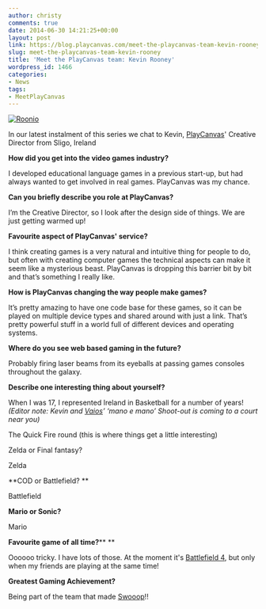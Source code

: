 ```yaml
---
author: christy
comments: true
date: 2014-06-30 14:21:25+00:00
layout: post
link: https://blog.playcanvas.com/meet-the-playcanvas-team-kevin-rooney/
slug: meet-the-playcanvas-team-kevin-rooney
title: 'Meet the PlayCanvas team: Kevin Rooney'
wordpress_id: 1466
categories:
- News
tags:
- MeetPlayCanvas
---
```


[![Roonio](https://blog.playcanvas.com/wp-content/uploads/2014/06/Roonio.jpg)](http://blog.playcanvas.com/wp-content/uploads/2014/06/Roonio.jpg)




In our latest instalment of this series we chat to Kevin, [PlayCanvas](http://playcanvas.com)' Creative Director from Sligo, Ireland


**How did you get into the video games industry?**

I developed educational language games in a previous start-up, but had always wanted to get involved in real games. PlayCanvas was my chance.

**Can you briefly describe you role at PlayCanvas?**

I’m the Creative Director, so I look after the design side of things. We are just getting warmed up!

**Favourite aspect of PlayCanvas' service?**

I think creating games is a very natural and intuitive thing for people to do, but often with creating computer games the technical aspects can make it seem like a mysterious beast. PlayCanvas is dropping this barrier bit by bit and that’s something I really like.

**How is PlayCanvas changing the way people make games?**

It’s pretty amazing to have one code base for these games, so it can be played on multiple device types and shared around with just a link. That’s pretty powerful stuff in a world full of different devices and operating systems.

**Where do you see web based gaming in the future?**

Probably firing laser beams from its eyeballs at passing games consoles throughout the galaxy.

**Describe one interesting thing about yourself?**

When I was 17, I represented Ireland in Basketball for a number of years! _(Editor note: Kevin and [Vaios](http://blog.playcanvas.com/meet-the-playcanvas-team-vaios-kalpias-illias-2/)’ ‘mano e mano’ Shoot-out is coming to a court near you)_




The Quick Fire round (this is where things get a little interesting)




Zelda or Final fantasy?










Zelda




**COD or Battlefield? **

Battlefield

**Mario or Sonic?**

Mario

**Favourite game of all time?**** **




Oooooo tricky. I have lots of those. At the moment it's [Battlefield 4](http://en.wikipedia.org/wiki/Battlefield_4), but only when my friends are playing at the same time!

**Greatest Gaming Achievement?**




Being part of the team that made [Swooop](http://swooop.playcanvas.com/)!!





